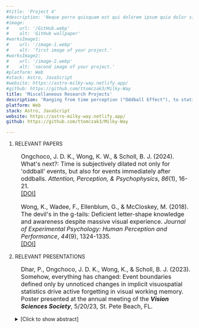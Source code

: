 ```yaml
---
#title: 'Project 4'
#description: 'Neque porro quisquam est qui dolorem ipsum quia dolor sit amet, consectetur, adipisci'
#image:
#    url: '/GitHub.webp'
#    alt: 'GitHub wallpaper'
#worksImage1:
#    url: '/image-1.webp'
#    alt: 'first image of your project.'
#worksImage2:
#    url: '/image-2.webp'
#    alt: 'second image of your project.'
#platform: Web
#stack: Astro, JavaScript
#website: https://astro-milky-way.netlify.app/
#github: https://github.com/ttomczak3/Milky-Way
title: 'Miscellaneous Research Projects'
description: 'Ranging from time perception ("Oddball Effect"), to statistical learning, and to the letter "G"!'
platform: Web
stack: Astro, JavaScript
website: https://astro-milky-way.netlify.app/
github: https://github.com/ttomczak3/Milky-Way

---
```


<ol>
<li><span class="badge badge--item">RELEVANT PAPERS</span>
<p style="padding-left: 1.0rem; text-indent: 0rem; font-size: 1.0rem;">
    Ongchoco, J. D. K., Wong, K. W., & Scholl, B. J. (2024). 
    What's next?: Time is subjectively dilated not only for 'oddball' events, but also for events immediately after oddballs. 
    <i>Attention, Perception, & Psychophysics</i>, <i>86</i>(1), 16-21.
    <br><a class="footer__link" href="https://doi.org/10.3758/s13414-023-02800-7" target="_blank">[DOI]</a>
</p>
<p style="padding-left: 1.0rem; text-indent: 0rem; font-size: 1.0rem;">
    Wong, K., Wadee, F., Ellenblum, G., & McCloskey, M. (2018). 
    The devil's in the g-tails: Deficient letter-shape knowledge and awareness despite massive visual experience. 
    <i>Journal of Experimental Psychology: Human Perception and Performance</i>, <i>44</i>(9), 1324-1335.
    <br><a class="footer__link" href="https://pubmed.ncbi.nlm.nih.gov/29608074/" target="_blank">[DOI]</a>
</p>
</li>

<li><span class="badge badge--item">RELEVANT PRESENTATIONS</span>
<p style="padding-left: 1.0rem; text-indent: 0rem; font-size: 1.0rem;">
    Dhar, P., Ongchoco, J. D. K., Wong, K., & Scholl, B. J. (2023). 
    Somehow, everything has changed: Event boundaries defined only by unnoticed changes in implicit visuospatial statistics drive active forgetting in visual working memory. 
    Poster presented at the annual meeting of the <b><i>Vision Sciences Society</i></b>, 
    5/20/23, St. Pete Beach, FL.  
</p>
    <details><summary>[Click to show abstract]</summary>
        <p>Visual memories can fade not only due to interference and decay, but also due to ‘active forgetting’. Perhaps the most salient example of this involves visual event segmentation: both recognition and recall decline when observers experience event boundaries (e.g. when a visual feature suddenly changes, or when they see themselves pass through a doorway while walking down a long hallway). Such effects are often assumed to be adaptive: event boundaries are taken as cues that the statistics of the world are likely to have changed, rendering pre-boundary memories obsolete. In previous work, however, the event boundaries have always been explicit, with pre- and post-boundary stimuli having similar or identical visual statistics. Here we reversed this pattern: is active forgetting triggered even by completely unnoticed changes in implicit visual statistics, without any overt segmentation cues? Subjects viewed a list of pseudowords for 5 seconds, and later their recognition memory was tested. Critically, they viewed a sequence of images between study and test that either did or did not contain an event boundary defined purely by changes in implicit statistics. Inspired by studies of visual statistical learning, images consisted of differently colored dots positioned within a 3x3 grid. Images contained spatial regularities in the dots’ relative positions despite randomized absolute positioning (such that a red dot was always directly above a blue dot, e.g.). For some subjects, these spatial statistics remained constant; for others, they changed midway through the sequence. Even when subjects were unaware of the implicit statistical patterns, those patterns still influenced resulting memory performance — with impaired recognition (as measured by d’) for subjects who viewed sequences with a change in statistics. Thus, active forgetting due to event segmentation does not depend on observers consciously noticing event boundaries, but rather reflects the underlying architecture of visual working memory.
        </p>
    </details>

</li>
</ol>